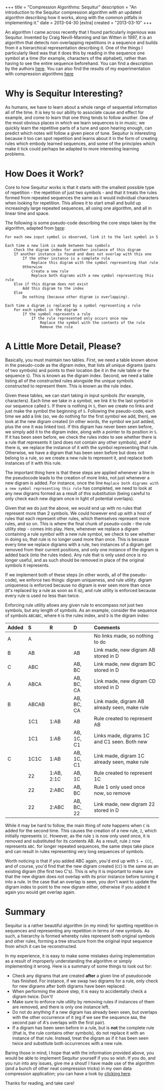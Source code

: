 +++
title = "Compression Algorithms: Sequitur"
description = "An introduction to the Sequitur compression algorithm with an updated algorithm describing how it works, along with the common pitfalls in implementing it."
date = 2013-04-30
[extra]
created = "2013-03-10"
+++

An algorithm I came across recently that I found particularly ingenious was Sequitur. Invented by Craig Nevill-Manning and Ian Witten in 1997, it is an algorithm that detects non-overlapping repetitions in a sequence and builds from it a hierarchical representation describing it. One of the things I particularly liked was that it does this by reading in the sequence one symbol at a time (for example, characters of the alphabet), rather than having to see the entire sequence beforehand. You can find a description by the authors [here][sequitur.info]. You can also find the results of my experimentation with compression algorithms [here][my-algorithm]

# Why is Sequitur Interesting?

As humans, we have to learn about a whole range of sequential information all of the time. It is key to our ability to associate cause and effect for example, and come to learn that one thing tends to follow another. One of the most obvious places in which we learn sequences is in music; we quickly learn the repetitive parts of a tune and upon hearing enough, can predict which notes will follow a given piece of tune. Sequitur is interesting because it too can spot repetition and learns about it in the form of creating rules which embody learned sequences, and some of the principles which make it tick could perhaps be adapted to more interesting learning problems.

# How Does it Work?

Core to how Sequitur works is that it starts with the smallest possible type of repetition - the repetition of just two symbols - and that it treats the rules formed from repeated sequences the same as it would individual characters when looking for repetition. This allows it to start small and build up increasingly large repeated sequences, all using one algorithm, and all in linear time and space.

The following is some pseudo-code describing the core steps taken by the algorithm, adapted from [here][sequitur.info]:

```text
For each new input symbol is observed, link it to the last symbol in S

Each time a new link is made between two symbols
    Check the digram index for another instance of this digram
    If another instance is found and does not overlap with this one
        If the other instance is a complete rule
            Replace this digram with the symbol representing that rule
        Otherwise
            Create a new rule
            Replace both digrams with a new symbol representing this rule
    Else if this digram does not exist
        Add this digram to the index
    Else
        Do nothing (because other digram is overlapping).

Each time a digram is replaced by a symbol representing a rule
    For each symbol in the digram
        If the symbol represents a rule
            If the rule represented only occurs once now
                Replace the symbol with the contents of the rule
                Remove the rule
```

# A Little More Detail, Please?

Basically, you must maintain two tables. First, we need a table known above in the pseudo-code as the digram index, that lists all unique digrams (pairs of two symbols) and points to their location (be it in the rule table or the sequence `S`). This is known as the digram index. Second, we need a table listing all of the constructed rules alongside the unique symbols constructed to represent them. This is known as the rule index.

Given these tables, we can start taking in input symbols (for example, characters). Each time we take in a symbol, we link it to the last symbol in our sequence called `S`. If there is nothing in `S`, then we create no links and just make the symbol the beginning of `S`. Following the pseudo-code, each time we add a link (so, we do nothing for the first symbol we add, then), we look at the new digram created (in other words, the symbol we just added, plus the one it was linked too). If this digram has never been seen before, we simply add it to the digram index, along with a pointer to its position in `S`. If it has been seen before, we check the rules index to see whether there is a rule that represents it (and does not contain any other symbols), and if there is, we replace the instance of it with the symbol representing that rule. Otherwise, we have a digram that has been seen before but does not belong to a rule, so we create a new rule to represent it, and replace both instances of it with this rule.

The important thing here is that these steps are applied whenever a line in the pseudocode leads to the creation of more links, not just whenever a new digram is added. For instance, once the line `Replace both digrams with a new symbol representing this rule` has completed, we need to look at any new digrams formed as a result of this substitution (being careful to only check each new digram once in light of potential overlaps).

Given that we do just the above, we would end up with no rules that represent more than 2 symbols. We could however end up with a host of rules that each represent other rules, which themselves represent more rules, and so on. This is where the final chunk of pseudo-code - the rule utility step - comes into play. Here, whenever we replace a digram containing a rule symbol with a new rule symbol, we check to see whether in doing so, that rule is no longer used more than once. This is because every time we replace digrams with a rule, two instances of a digram get removed from their current positions, and only one instance of the digram is added back (into the rules index). Any rule that is only used once is no longer useful, and as such should be removed in place of the original symbols it represents.

If we implement both of these steps (in other words, all of the pseudo-code), we enforce two things: digram uniqueness, and rule utility. digram uniqueness is enforced because no digram is ever seen more than once (it's replaced by a rule as soon as it is), and rule utility is enforced because every rule is used no less than twice.

Enforcing rule utility allows any given rule to encompass not just two symbols, but any length of symbols. As an example, consider the sequence of symbols `ABCABC`, where `R` is the rules index, and `D` is the digram index:

Added  | S         | R          | D             | Comments
:------|:----------|:-----------|:--------------|:--------
| A    | A         |            |               | No links made, so nothing to do
| B    | AB        |            | AB            | Link made, new digram AB stored in D
| C    | ABC       |            | AB, BC        | Link made, new digram BC stored in D
| A    | ABCA      |            | AB, BC, CA    | Link made, new digram CD stored in D
| B    | ABCAB     |            | AB, BC, CA    | Link made, digram AB already seen, make rule
|      | 1C1       | 1:AB       | AB            | Rule created to represent AB
|      | 1C1       | 1:AB       | AB, 1C, C1    | Links made, digrams 1C and C1 seen. Both new
| C    | 1C1C      | 1:AB       | AB, 1C, C1    | Link made, digram 1C already seen, make rule
|      | 22        | 1:AB, 2:1C | AB, 1C        | Rule created to represent 1C
|      | 22        | 2:ABC      | AB, BC        | Rule 1 only used once now, so remove
|      | 22        | 2:ABC      | AB, BC, 22    | Link made, new digram 22 stored in D

While it may be hard to follow, the main thing of note happens when `C` is added for the second time. This causes the creation of a new rule, `2`, which initially represents `1C`. However, as the rule `1` is now only used once, it is removed and substituted for its contents AB. As a result, rule `2` now represents `ABC`. for longer repeated sequences, the same steps take place and can result in rules representing very long sequences of symbols.

Worth noticing is that if you added ABC again, you'd end up with `S = CCC`, and of course, you'd find that the new digram created (`CC`) is the same as an existing digram (the first two C's). This is why it is important to make sure that the new digram does not overlap with its prior instance before turning it into a rule. In the case that an overlap is seen, you don't want to update the digram index to point to the new digram either, otherwise if you added it again you would get overlap again.

# Summary

Sequitur is a rather beautiful algorithm (in my mind) for spotting repetition in sequences and representing any repetition in terms of new symbols. As such, a hierarchy is formed whereby rules represent both original symbols and other rules, forming a tree structure from the original input sequence from which it can be reconstructed.

In my experience, it is easy to make some mistakes during implementation as a result of improperly understanding the algorithm or simply implementing it wrong. Here is a summary of some things to look out for:

- Check any digrams that are created **after** a given line of pseudocode has finished. For instance, if we swap two digrams for a rule, only check for new digrams after both digrams have been replaced.
- When performing the above step, it is easy to accidentally check a digram twice. Don't!
- Make sure to enforce rule utility by removing rules if instances of them are removed, and there is only one instance left.
- Do not do anything if a new digram has already been seen, but overlaps with the other occurrence of it (eg if we see the sequence `AAA`, the second pair of A's overlaps with the first pair).
- If a digram has been seen before in a rule, but is __not__ the complete rule (that is, the rule contains other symbols), do not replace it with an instance of that rule. Instead, treat the digram as if it has been seen twice and substitute both occurrences with a new rule.

Baring those in mind, I hope that with the information provided above, you would be able to implement Sequitur yourself if you so wish. If you do, and you run into any issues, give me a shout! I have made use of the algorithm (and a bunch of other neat compression tricks) in my own data compression application; you can have a look by [clicking here][my-algorithm].

Thanks for reading, and take care!


[sequitur.info]: http://sequitur.info/jair/
[my-algorithm]: https://jsdw.github.io/js-compression-machine/
